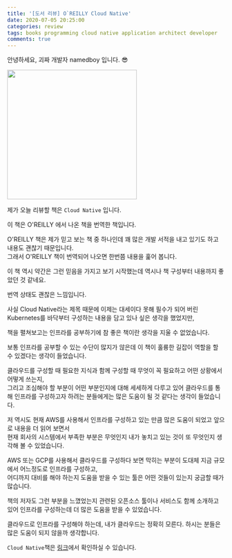 ```yaml
---
title: '[도서 리뷰] O`REILLY Cloud Native'
date: 2020-07-05 20:25:00
categories: review
tags: books programming cloud native application architect developer
comments: true
---
```


안녕하세요, 괴짜 개발자 namedboy 입니다. 😎

<img src='https://firebasestorage.googleapis.com/v0/b/github-blog-39e5f.appspot.com/o/Cloud_Native.jpg?alt=media&token=af243410-464d-46e1-a733-c5913750bdc7' width='300px'/>

제가 오늘 리뷰할 책은 `Cloud Native` 입니다.  

이 책은 O'REILLY 에서 나온 책을 번역한 책입니다.  

O'REILLY 책은 제가 믿고 보는 책 중 하나인데 꽤 많은 개발 서적을 내고 있기도 하고 내용도 괜찮기 때문입니다.  
그래서 O'REILLY 책이 번역되어 나오면 한번쯤 내용을 훑어 봅니다.  

이 책 역시 약간은 그런 믿음을 가지고 보기 시작했는데 역시나 책 구성부터 내용까지 좋았던 것 같네요.  

번역 상태도 괜찮은 느낌입니다.  

사실 Cloud Native라는 제목 때문에 이제는 대세이다 못해 필수가 되어 버린 Kubernetes를 바닥부터 구성하는 내용을 담고 있나 싶은 생각을 했었지만,  

책을 펼쳐보고는 인프라를 공부하기에 참 좋은 책이란 생각을 지울 수 없었습니다.  

보통 인프라를 공부할 수 있는 수단이 많지가 않은데 이 책이 훌륭한 길잡이 역할을 할 수 있겠다는 생각이 들었습니다.  

클라우드를 구성할 때 필요한 지식과 함께 구성할 때 무엇이 꼭 필요하고 어떤 상황에서 어떻게 쓰는지,  
그리고 조심해야 할 부분이 어떤 부분인지에 대해 세세하게 다루고 있어 클라우드를 통해 인프라를 구성하고자 하려는 분들에게는 많은 도움이 될 것 같다는 생각이 들었습니다.

저 역시도 현재 AWS를 사용해서 인프라를 구성하고 있는 만큼 많은 도움이 되었고 앞으로 내용을 더 읽어 보면서  
현재 회사의 시스템에서 부족한 부분은 무엇인지 내가 놓치고 있는 것이 또 무엇인지 생각해 볼 수 있었습니다.  

AWS 또는 GCP를 사용해서 클라우드를 구성하다 보면 막히는 부분이 도대체 지금 규모에서 어느정도로 인프라를 구성하고,  
어디까지 대비를 해야 하는지 도움을 받을 수 있는 툴은 어떤 것들이 있는지 궁금할 때가 많습니다.  

책의 저자도 그런 부분을 느꼈었는지 관련된 오픈소스 툴이나 서비스도 함께 소개하고 있어 인프라를 구성하는데 더 많은 도움을 받을 수 있었습니다.  

클라우드로 인프라를 구성해야 하는데, 내가 클라우드는 정확히 모른다. 하시는 분들은 많은 도움이 되지 않을까 생각합니다.

`Cloud Native`책은 [링크](https://www.hanbit.co.kr/store/books/look.php?p_code=B1047711884)에서 확인하실 수 있습니다.